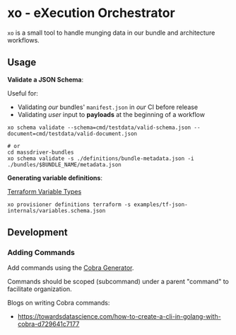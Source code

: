 # xo - eXecution Orchestrator

`xo` is a small tool to handle munging data in our bundle and architecture workflows.


## Usage

**Validate a JSON Schema**:

Useful for:

* Validating _our_ bundles' `manifest.json` in _our_ CI before release
* Validating _user_ input to **payloads** at the beginning of a workflow

```shell
xo schema validate --schema=cmd/testdata/valid-schema.json --document=cmd/testdata/valid-document.json

# or
cd massdriver-bundles
xo schema validate -s ./definitions/bundle-metadata.json -i ./bundles/$BUNDLE_NAME/metadata.json
```

**Generating variable definitions**:

[Terraform Variable Types](https://www.terraform.io/docs/configuration/expressions/types.html#types)

```shell
xo provisioner definitions terraform -s examples/tf-json-internals/variables.schema.json
```

## Development

### Adding Commands

Add commands using the [Cobra Generator](https://github.com/spf13/cobra/blob/master/cobra/README.md).

Commands should be scoped (subcommand) under a parent "command" to facilitate organization.

Blogs on writing Cobra commands:

* https://towardsdatascience.com/how-to-create-a-cli-in-golang-with-cobra-d729641c7177